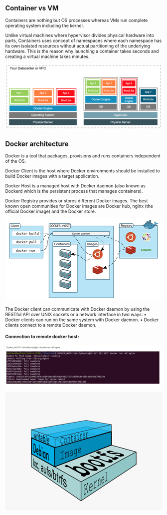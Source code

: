 ## Container vs VM

Containers are nothing but OS processes whereas VMs run complete operating system including the kernel.

Unlike virtual machines where hypervisor divides physical hardware into parts, Containers uses concept of namespaces where each namespace has its own isolated resources without actual partitioning of the underlying hardware. This is the reason why launching a container takes seconds and creating a virtual machine takes minutes.

![alt text](https://github.com/prateekjain-87/cicd/blob/main/vm-containers.png?raw=true)

## Docker architecture

Docker is a tool that packages, provisions and runs containers independent of the OS.

Docker Client is the host where Docker environments should be installed to build Docker images with a target application.

Docker Host is a managed host with Docker daemon (also known as Dockerd which is the persistent process that manages containers).

Docker Registry provides or stores different Docker images. The best known open communities for Docker images are Docker hub, nginx (the official Docker image) and the Docker store.


![alt text](https://github.com/prateekjain-87/cicd/blob/main/docker.png?raw=true)


The Docker client can communicate with Docker daemon by using the RESTful API over UNIX sockets or a network interface in two ways:
•	Docker clients can run on the same system with Docker daemon.
•	Docker clients connect to a remote Docker daemon.


#### Connection to remote docker host:
![alt text](https://github.com/prateekjain-87/cicd/blob/main/remote_docker.png?raw=true)

![alt text](https://github.com/prateekjain-87/cicd/blob/main/container.png?raw=true)


